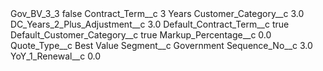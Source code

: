 <?xml version="1.0" encoding="UTF-8"?>
<CustomMetadata xmlns="http://soap.sforce.com/2006/04/metadata" xmlns:xsi="http://www.w3.org/2001/XMLSchema-instance" xmlns:xsd="http://www.w3.org/2001/XMLSchema">
    <label>Gov_BV_3_3</label>
    <protected>false</protected>
    <values>
        <field>Contract_Term__c</field>
        <value xsi:type="xsd:string">3 Years</value>
    </values>
    <values>
        <field>Customer_Category__c</field>
        <value xsi:type="xsd:double">3.0</value>
    </values>
    <values>
        <field>DC_Years_2_Plus_Adjustment__c</field>
        <value xsi:type="xsd:double">3.0</value>
    </values>
    <values>
        <field>Default_Contract_Term__c</field>
        <value xsi:type="xsd:boolean">true</value>
    </values>
    <values>
        <field>Default_Customer_Category__c</field>
        <value xsi:type="xsd:boolean">true</value>
    </values>
    <values>
        <field>Markup_Percentage__c</field>
        <value xsi:type="xsd:double">0.0</value>
    </values>
    <values>
        <field>Quote_Type__c</field>
        <value xsi:type="xsd:string">Best Value</value>
    </values>
    <values>
        <field>Segment__c</field>
        <value xsi:type="xsd:string">Government</value>
    </values>
    <values>
        <field>Sequence_No__c</field>
        <value xsi:type="xsd:double">3.0</value>
    </values>
    <values>
        <field>YoY_1_Renewal__c</field>
        <value xsi:type="xsd:double">0.0</value>
    </values>
</CustomMetadata>
